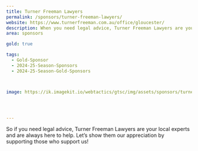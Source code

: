 ```yaml
---
title: Turner Freeman Lawyers
permalink: /sponsors/turner-freeman-lawyers/
website: https://www.turnerfreeman.com.au/office/gloucester/
description: When you need legal advice, Turner Freeman Lawyers are your local experts and are always there to help. Let’s show our appreciation by supporting those who support us! 
area: sponsors

gold: true

tags:
  - Gold-Sponsor
  - 2024-25-Season-Sponsors
  - 2024-25-Season-Gold-Sponsors



image: https://ik.imagekit.io/webtactics/gtsc/img/assets/sponsors/turner-freeman-lawyers-400x400.jpg




---
```




So if you need legal advice, Turner Freeman Lawyers are your local experts and are always here to help. Let’s show them our appreciation by supporting those who support us! 
